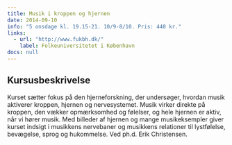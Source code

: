 ```yaml
---
title: Musik i kroppen og hjernen
date: 2014-09-10
info: "5 onsdage kl. 19.15-21. 10/9-8/10. Pris: 440 kr."
links:
  - url: "http://www.fukbh.dk/"
    label: Folkeuniversitetet i København
docs: null
---
```


## Kursusbeskrivelse

Kurset sætter fokus på den hjerneforskning, der undersøger, hvordan musik aktiverer kroppen, hjernen og nervesystemet. Musik virker direkte på kroppen, den vækker opmærksomhed og følelser, og hele hjernen er aktiv, når vi hører musik. Med billeder af hjernen og mange musikeksempler giver kurset indsigt i musikkens nervebaner og musikkens relationer til lystfølelse, bevægelse, sprog og hukommelse. Ved ph.d. Erik Christensen.